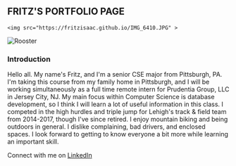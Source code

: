 ## FRITZ'S PORTFOLIO PAGE

` <img src="https://fritzisaac.github.io/IMG_6410.JPG" > `

![Rooster](https://fritzisaac.github.io/IMG_6410.JPG)
### Introduction 

Hello all.  My name's Fritz, and I'm a senior CSE major from Pittsburgh, PA.  I'm taking this course from my family home in Pittsburgh, and I will be working simultaneously as a full time remote intern for Prudentia Group, LLC in Jersey City, NJ.  My main focus within Computer Science is database development, so I think I will learn a lot of useful information in this class.  I competed in the high hurdles and triple jump for Lehigh's track & field team from 2014-2017, though I've since retired.  I enjoy mountain biking and being outdoors in general.  I dislike complaining, bad drivers, and enclosed spaces.  I look forward to getting to know everyone a bit more while learning an important skill.

Connect with me on [LinkedIn](https://www.linkedin.com/in/fritz-isaac-b30479108/s=50)
